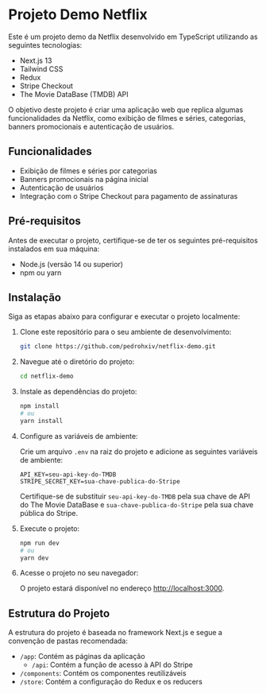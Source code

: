 # Projeto Demo Netflix

Este é um projeto demo da Netflix desenvolvido em TypeScript utilizando as seguintes tecnologias:

- Next.js 13
- Tailwind CSS
- Redux
- Stripe Checkout
- The Movie DataBase (TMDB) API

O objetivo deste projeto é criar uma aplicação web que replica algumas funcionalidades da Netflix, como exibição de filmes e séries, categorias, banners promocionais e autenticação de usuários.

## Funcionalidades

- Exibição de filmes e séries por categorias
- Banners promocionais na página inicial
- Autenticação de usuários
- Integração com o Stripe Checkout para pagamento de assinaturas

## Pré-requisitos

Antes de executar o projeto, certifique-se de ter os seguintes pré-requisitos instalados em sua máquina:

- Node.js (versão 14 ou superior)
- npm ou yarn

## Instalação

Siga as etapas abaixo para configurar e executar o projeto localmente:

1. Clone este repositório para o seu ambiente de desenvolvimento:

   ```bash
   git clone https://github.com/pedrohxiv/netflix-demo.git
   ```

2. Navegue até o diretório do projeto:

   ```bash
   cd netflix-demo
   ```

3. Instale as dependências do projeto:

   ```bash
   npm install
   # ou
   yarn install
   ```

4. Configure as variáveis de ambiente:

   Crie um arquivo `.env` na raiz do projeto e adicione as seguintes variáveis de ambiente:

   ```
   API_KEY=seu-api-key-do-TMDB
   STRIPE_SECRET_KEY=sua-chave-publica-do-Stripe
   ```

   Certifique-se de substituir `seu-api-key-do-TMDB` pela sua chave de API do The Movie DataBase e `sua-chave-publica-do-Stripe` pela sua chave pública do Stripe.

5. Execute o projeto:

   ```bash
   npm run dev
   # ou
   yarn dev
   ```

6. Acesse o projeto no seu navegador:

   O projeto estará disponível no endereço [http://localhost:3000](http://localhost:3000).

## Estrutura do Projeto

A estrutura do projeto é baseada no framework Next.js e segue a convenção de pastas recomendada:

- `/app`: Contém as páginas da aplicação
  - `/api`: Contém a função de acesso à API do Stripe
- `/components`: Contém os componentes reutilizáveis
- `/store`: Contém a configuração do Redux e os reducers
